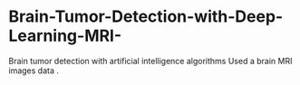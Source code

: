# Brain-Tumor-Detection-with-Deep-Learning-MRI-
Brain tumor detection with artificial intelligence algorithms Used a brain MRI images data .
